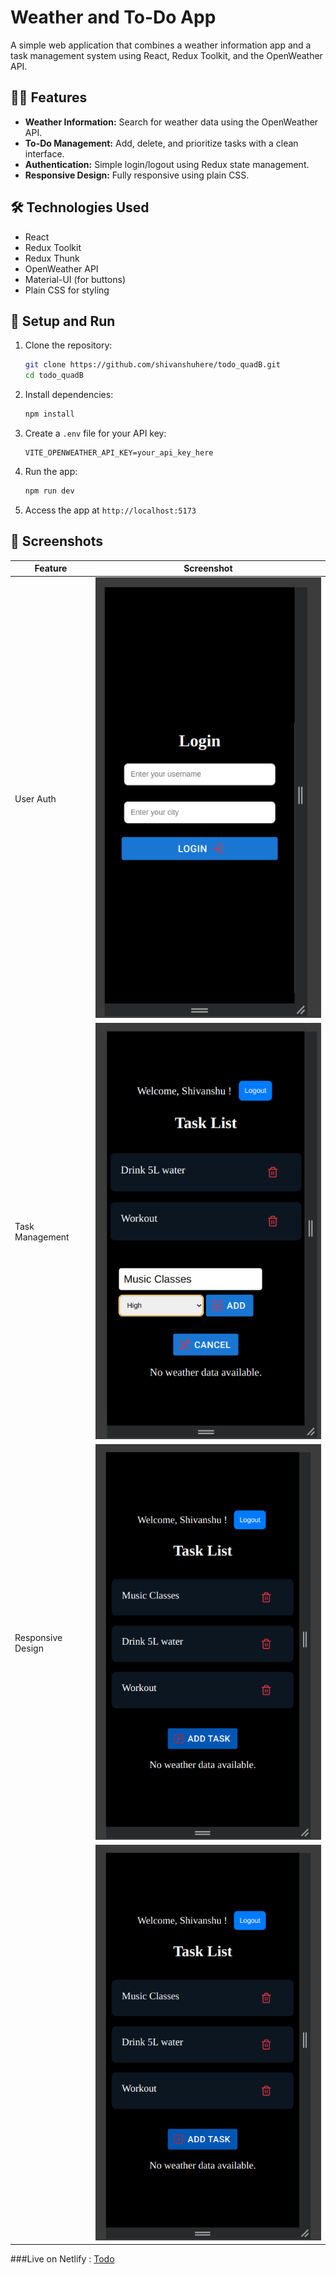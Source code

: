 # Weather and To-Do App

A simple web application that combines a weather information app and a task management system using React, Redux Toolkit, and the OpenWeather API.

## 🧑‍💻 Features

-   **Weather Information:** Search for weather data using the OpenWeather API.
-   **To-Do Management:** Add, delete, and prioritize tasks with a clean interface.
-   **Authentication:** Simple login/logout using Redux state management.
-   **Responsive Design:** Fully responsive using plain CSS.

## 🛠️ Technologies Used

-   React
-   Redux Toolkit
-   Redux Thunk
-   OpenWeather API
-   Material-UI (for buttons)
-   Plain CSS for styling

## 🚀 Setup and Run

1. Clone the repository:

    ```bash
    git clone https://github.com/shivanshuhere/todo_quadB.git
    cd todo_quadB
    ```

2. Install dependencies:

    ```bash
    npm install
    ```

3. Create a `.env` file for your API key:

    ```env
    VITE_OPENWEATHER_API_KEY=your_api_key_here
    ```

4. Run the app:

    ```bash
    npm run dev
    ```

5. Access the app at `http://localhost:5173`

## 📸 Screenshots

| Feature           | Screenshot                                    |
| ----------------- | --------------------------------------------- |
| User Auth         | ![User Auth](./screenshots/userAuth.png)      |
| Task Management   | ![To-Do](./screenshots/todo.png)              |
| Responsive Design | ![Mobile View](./screenshots/mobileview.png)  |
|                   | ![Desktop View](./screenshots/mobileview.png) |

###Live on Netlify : [Todo](https://todoappq.netlify.app/)
